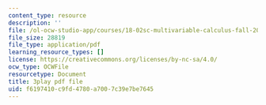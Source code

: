 ```yaml
---
content_type: resource
description: ''
file: /ol-ocw-studio-app/courses/18-02sc-multivariable-calculus-fall-2010/BChhAS1sFvA_transcript.pdf
file_size: 28819
file_type: application/pdf
learning_resource_types: []
license: https://creativecommons.org/licenses/by-nc-sa/4.0/
ocw_type: OCWFile
resourcetype: Document
title: 3play pdf file
uid: f6197410-c9fd-4780-a700-7c39e7be7645
---
```

